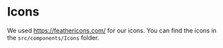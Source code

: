 # Icons
We used https://feathericons.com/ for our icons. You can find the icons in the `src/components/Icons` folder.